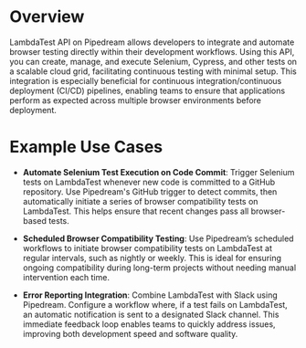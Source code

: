 # Overview

LambdaTest API on Pipedream allows developers to integrate and automate browser testing directly within their development workflows. Using this API, you can create, manage, and execute Selenium, Cypress, and other tests on a scalable cloud grid, facilitating continuous testing with minimal setup. This integration is especially beneficial for continuous integration/continuous deployment (CI/CD) pipelines, enabling teams to ensure that applications perform as expected across multiple browser environments before deployment.

# Example Use Cases

- **Automate Selenium Test Execution on Code Commit**: Trigger Selenium tests on LambdaTest whenever new code is committed to a GitHub repository. Use Pipedream's GitHub trigger to detect commits, then automatically initiate a series of browser compatibility tests on LambdaTest. This helps ensure that recent changes pass all browser-based tests.

- **Scheduled Browser Compatibility Testing**: Use Pipedream’s scheduled workflows to initiate browser compatibility tests on LambdaTest at regular intervals, such as nightly or weekly. This is ideal for ensuring ongoing compatibility during long-term projects without needing manual intervention each time.

- **Error Reporting Integration**: Combine LambdaTest with Slack using Pipedream. Configure a workflow where, if a test fails on LambdaTest, an automatic notification is sent to a designated Slack channel. This immediate feedback loop enables teams to quickly address issues, improving both development speed and software quality.
